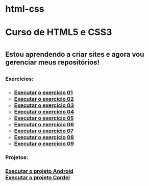 # html-css
 <h1>Curso de HTML5 e CSS3<h1>

<h2>Estou aprendendo a criar sites e agora vou gerenciar meus repositórios!<h2>

<h3>Exercícios:<h3>

<ul type=circle>
    <li><a href="https://hiuryespidola.github.io/html-css/modulo-1/desafios/d001">Executar o exercício 01</a><br></li>
    <li><a href="https://hiuryespidola.github.io/html-css/modulo-1/desafios/d002">Executar o exercício 02</a><br></li>
    <li><a href="https://hiuryespidola.github.io/html-css/modulo-1/desafios/d003">Executar o exercício 03</a><br></li>
    <li><a href="https://hiuryespidola.github.io/html-css/modulo-1/desafios/d004">Executar o exercício 04</a><br></li>
    <li><a href="https://hiuryespidola.github.io/html-css/modulo-1/desafios/d005">Executar o exercício 05</a><br></li>
    <li><a href="https://hiuryespidola.github.io/html-css/modulo-1/desafios/d006">Executar o exercício 06</a><br></li>
    <li><a href="https://hiuryespidola.github.io/html-css/modulo-1/desafios/d007">Executar o exercício 07</a><br></li>
    <li><a href="https://hiuryespidola.github.io/html-css/modulo-1/desafios/d008">Executar o exercício 08</a><br></li>
    <li><a href="https://hiuryespidola.github.io/html-css/modulo-1/desafios/d009">Executar o exercício 09</a><br></li>
</ul>

<h3>Projetos:<h3>

<a href="https://hiuryespidola.github.io/html-css/modulo-2/desafios/d010/android">Executar o projeto Android
</a><br>
<a href="https://hiuryespidola.github.io/html-css/modulo-3/desafios/d012">Executar o projeto Cordel
</a><br>
